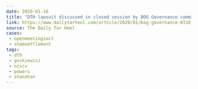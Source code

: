 ```yaml
---
date: 2020-01-16
title: "DTH lawsuit discussed in closed session by BOG Governance committee"
link: https://www.dailytarheel.com/article/2020/01/bog-governance-0116
source: The Daily Tar Heel
cases:
 - openmeetingsact
 - shamsettlement
tags:
 - dth
 - guskiewicz
 - ncscv
 - powers
 - shanahan
---
```

